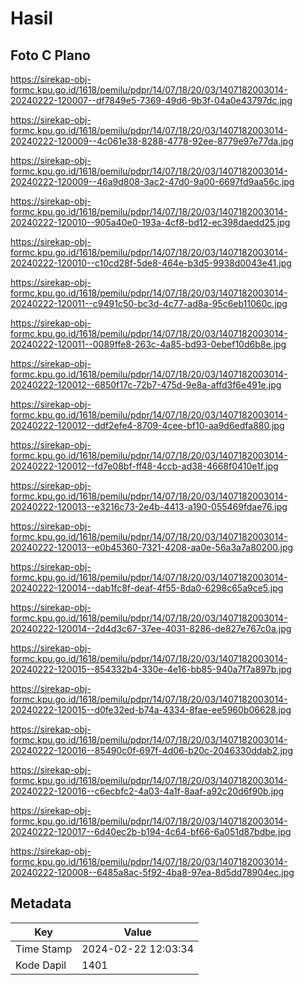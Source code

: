 # Hasil

## Foto C Plano

https://sirekap-obj-formc.kpu.go.id/1618/pemilu/pdpr/14/07/18/20/03/1407182003014-20240222-120007--df7849e5-7369-49d6-9b3f-04a0e43797dc.jpg

https://sirekap-obj-formc.kpu.go.id/1618/pemilu/pdpr/14/07/18/20/03/1407182003014-20240222-120009--4c061e38-8288-4778-92ee-8779e97e77da.jpg

https://sirekap-obj-formc.kpu.go.id/1618/pemilu/pdpr/14/07/18/20/03/1407182003014-20240222-120009--46a9d808-3ac2-47d0-9a00-6697fd9aa56c.jpg

https://sirekap-obj-formc.kpu.go.id/1618/pemilu/pdpr/14/07/18/20/03/1407182003014-20240222-120010--905a40e0-193a-4cf8-bd12-ec398daedd25.jpg

https://sirekap-obj-formc.kpu.go.id/1618/pemilu/pdpr/14/07/18/20/03/1407182003014-20240222-120010--c10cd28f-5de8-464e-b3d5-9938d0043e41.jpg

https://sirekap-obj-formc.kpu.go.id/1618/pemilu/pdpr/14/07/18/20/03/1407182003014-20240222-120011--c9491c50-bc3d-4c77-ad8a-95c6eb11060c.jpg

https://sirekap-obj-formc.kpu.go.id/1618/pemilu/pdpr/14/07/18/20/03/1407182003014-20240222-120011--0089ffe8-263c-4a85-bd93-0ebef10d6b8e.jpg

https://sirekap-obj-formc.kpu.go.id/1618/pemilu/pdpr/14/07/18/20/03/1407182003014-20240222-120012--6850f17c-72b7-475d-9e8a-affd3f6e491e.jpg

https://sirekap-obj-formc.kpu.go.id/1618/pemilu/pdpr/14/07/18/20/03/1407182003014-20240222-120012--ddf2efe4-8709-4cee-bf10-aa9d6edfa880.jpg

https://sirekap-obj-formc.kpu.go.id/1618/pemilu/pdpr/14/07/18/20/03/1407182003014-20240222-120012--fd7e08bf-ff48-4ccb-ad38-4668f0410e1f.jpg

https://sirekap-obj-formc.kpu.go.id/1618/pemilu/pdpr/14/07/18/20/03/1407182003014-20240222-120013--e3216c73-2e4b-4413-a190-055469fdae76.jpg

https://sirekap-obj-formc.kpu.go.id/1618/pemilu/pdpr/14/07/18/20/03/1407182003014-20240222-120013--e0b45360-7321-4208-aa0e-56a3a7a80200.jpg

https://sirekap-obj-formc.kpu.go.id/1618/pemilu/pdpr/14/07/18/20/03/1407182003014-20240222-120014--dab1fc8f-deaf-4f55-8da0-6298c65a9ce5.jpg

https://sirekap-obj-formc.kpu.go.id/1618/pemilu/pdpr/14/07/18/20/03/1407182003014-20240222-120014--2d4d3c67-37ee-4031-8286-de827e767c0a.jpg

https://sirekap-obj-formc.kpu.go.id/1618/pemilu/pdpr/14/07/18/20/03/1407182003014-20240222-120015--854332b4-330e-4e16-bb85-940a7f7a897b.jpg

https://sirekap-obj-formc.kpu.go.id/1618/pemilu/pdpr/14/07/18/20/03/1407182003014-20240222-120015--d0fe32ed-b74a-4334-8fae-ee5960b06628.jpg

https://sirekap-obj-formc.kpu.go.id/1618/pemilu/pdpr/14/07/18/20/03/1407182003014-20240222-120016--85490c0f-697f-4d06-b20c-2046330ddab2.jpg

https://sirekap-obj-formc.kpu.go.id/1618/pemilu/pdpr/14/07/18/20/03/1407182003014-20240222-120016--c6ecbfc2-4a03-4a1f-8aaf-a92c20d6f90b.jpg

https://sirekap-obj-formc.kpu.go.id/1618/pemilu/pdpr/14/07/18/20/03/1407182003014-20240222-120017--6d40ec2b-b194-4c64-bf66-6a051d87bdbe.jpg

https://sirekap-obj-formc.kpu.go.id/1618/pemilu/pdpr/14/07/18/20/03/1407182003014-20240222-120008--6485a8ac-5f92-4ba8-97ea-8d5dd78904ec.jpg


## Metadata

| Key        | Value               |
| ---------- | ------------------- |
| Time Stamp | 2024-02-22 12:03:34 |
| Kode Dapil | 1401                |



